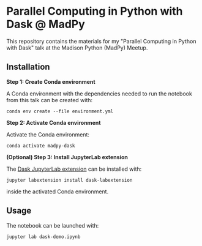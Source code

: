 # Parallel Computing in Python with Dask @ MadPy

This repository contains the materials for my "Parallel Computing in Python with Dask" talk at the Madison Python (MadPy) Meetup. 


## Installation

**Step 1: Create Conda environment**

A Conda environment with the dependencies needed to run the notebook from this talk can be created with:

```terminal
conda env create --file environment.yml
```

**Step 2: Activate Conda environment**

Activate the Conda environment:

```terminal
conda activate madpy-dask
```

**(Optional) Step 3: Install JupyterLab extension**

The [Dask JupyterLab extension](https://github.com/dask/dask-labextension) can be installed with:

```terminal
jupyter labextension install dask-labextension
```

inside the activated Conda environment.


## Usage

The notebook can be launched with:

```terminal
jupyter lab dask-demo.ipynb
```
